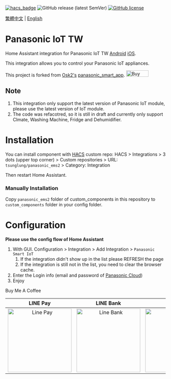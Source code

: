 [![hacs_badge](https://img.shields.io/badge/HACS-Default-orange.svg?style=for-the-badge)](https://github.com/hacs/integration)
![GitHub release (latest SemVer)](https://img.shields.io/github/v/release/tsunglung/panasonic_ems2?style=for-the-badge)
[![GitHub license](https://img.shields.io/github/license/tsunglung/panasonic_ems2?style=for-the-badge)](https://github.com/osk2/panasonic_smart_app/blob/master/LICENSE)


[繁體中文](README_zh-tw.md) | [English](README.md)

# Panasonic IoT TW

Home Assistant integration for Panasonic IoT TW [Android](https://play.google.com/store/apps/details?id=com.panasonic.smart&hl=zh_TW&gl=US&pli=1) [iOS](https://apps.apple.com/tw/app/panasonic-iot-tw/id904484053).

This integration allows you to control your Panasonic IoT appliances.

This project is forked from [Osk2's](https://github.com/osk2) [panasonic_smart_app](https://github.com/osk2/panasonic_smart_appp).
<a href="https://www.buymeacoffee.com/osk2" target="_blank"><img src="https://cdn.buymeacoffee.com/buttons/v2/default-yellow.png" alt="Buy Me A Coffee" style="height: 20px !important;width: 70px !important;" ></a>

## Note

1. This integration only support the latest version of Panasonic IoT module, please use the latest version of IoT module.
2. The code was refacotred, so it is still in draft and currently only support Clmate, Washing Machine, Fridge and Dehumidifier.

# Installation

You can install component with [HACS](https://hacs.xyz/) custom repo: HACS > Integrations > 3 dots (upper top corner) > Custom repositories > URL: `tsunglung/panasonic_ems2` > Category: Integration

Then restart Home Assistant.

### Manually Installation

Copy `panasonic_ems2` folder of custom_components in this repository to `custom_components` folder in your config folder.

# Configuration

**Please use the config flow of Home Assistant**

1. With GUI. Configuration > Integration > Add Integration > `Panasonic Smart IoT`
   1. If the integration didn't show up in the list please REFRESH the page
   2. If the integration is still not in the list, you need to clear the browser cache.
2. Enter the Login info (email and password of [Panasonic Cloud](https://club.panasonic.tw/))
3. Enjoy

Buy Me A Coffee

|  LINE Pay | LINE Bank | JKao Pay |
| :------------: | :------------: | :------------: |
| <img src="https://github.com/tsunglung/TwANWS/blob/master/linepay.jpg" alt="Line Pay" height="200" width="200">  | <img src="https://github.com/tsunglung/TwANWS/blob/master/linebank.jpg" alt="Line Bank" height="200" width="200">  | <img src="https://github.com/tsunglung/TwANWS/blob/master/jkopay.jpg" alt="JKo Pay" height="200" width="200">  |
